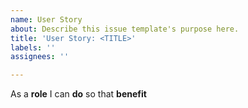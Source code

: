 ```yaml
---
name: User Story
about: Describe this issue template's purpose here.
title: 'User Story: <TITLE>'
labels: ''
assignees: ''

---
```


As a **role**  I can **do** so that **benefit**
